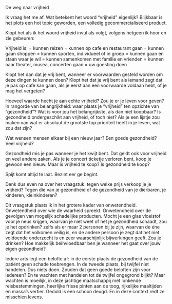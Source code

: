 De weg naar vrijheid


Ik vraag het me af. Wat betekent het woord “vrijheid” eigenlijk?
Blijkbaar is het plots een hot topic geworden, een volledig gecommercialiseerd product.

Klopt het als ik het woord vrijheid invul als volgt, volgens hetgeen ik hoor en zie gebeuren:

Vrijheid is: 
= kunnen reizen
= kunnen op cafe en restaurant gaan
= kunnen gaan shoppen
= kunnen sporten, individueel of in groep
= kunnen gaan en staan waar je wil
= kunnen samenkomen met familie en vrienden
= kunnen naar theater, musea, concerten gaan
= uw goesting doen

Klopt het dan dat je vrij bent, wanneer er voorwaarden gesteld worden om deze dingen te kunnen doen? Klopt het dat je vrij bent als iemand zegt dat je pas op cafe kan gaan, als je eerst aan een voorwaarde voldaan hebt, of je mag het vergeten?

Hoeveel waarde hecht je aan echte vrijheid? 
Zou je er je leven voor geven?
In rangorde van belangrijkheid: waar plaats je “vrijheid” ten opzichte van “gezondheid”? 
Wat is voor jou het belangrijkste, als dan niet koopbaar?
Is gezondheid ondergeschikt aan vrijheid, of toch niet?
Als je een lijstje zou maken van wat er absoluut de grootste top prioriteit heeft in je leven, wat zou dat zijn? 

Wat wensen mensen elkaar bij een nieuw jaar? Een goede gezondheid? Veel vrijheid?

Gezondheid mis je pas wanneer je het kwijt bent. Dat geldt ook voor vrijheid en veel andere zaken. 
Als je je concert ticketje verloren bent, koop je gewoon een nieuw. 
Maar is vrijheid te koop? Is gezondheid te koop?

Spijt komt altijd te laat. Bezint eer ge begint.

Denk dus even na over het vraagstuk: tegen welke prijs verkoop je je vrijheid?
Tegen die van je gezondheid of de gezondheid van je dierbaren, je kinderen, kleinkinderen?

Dit vraagstuk plaats ik in het grotere kader van onwetendheid. Onwetendheid over wie de waarheid spreekt. Onwetendheid over de gevolgen van mogelijk schadelijke producten. 
Mocht je een glas vloeistof voor je neus krijgen, waarvan je niet weet of het je gezondheid schaadt, zou je het opdrinken? zelfs als er maar 2 personen bij je zijn, waarvan de éne zegt dat het volkomen veilig is, en de andere persoon je zegt dat het niet voldoende onderzocht is en zeer waarschijnlijk bijwerkingen geeft. Zou je drinken?
Hoe makkelijk beïnvloedbaar ben je wanneer het gaat over jouw eigen gezondheid?

Iedere arts legt een belofte af: in de eerste plaats de gezondheid van de patiënt geen schade toebrengen. In de tweede plaats, bij twijfel niet handelen. Dus niets doen. 
Zouden dat geen goede beloften zijn voor iedereen? En te wachten met handelen tot de twijfel ongegrond blijkt? Maar wachten is moeilijk, in deze jachtige maatschappij met lonkende reisbestemmingen, heerlijke frisse pinten aan de toog, rijkelijke maaltijden en massa’s vertier.
Geduld is een schoon deugd. En in deze context redt ze misschien levens.
